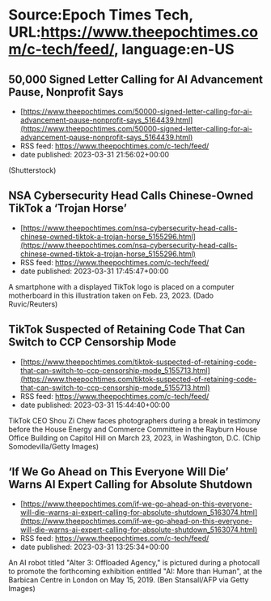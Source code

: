 # Source:Epoch Times Tech, URL:https://www.theepochtimes.com/c-tech/feed/, language:en-US

## 50,000 Signed Letter Calling for AI Advancement Pause, Nonprofit Says
 - [https://www.theepochtimes.com/50000-signed-letter-calling-for-ai-advancement-pause-nonprofit-says_5164439.html](https://www.theepochtimes.com/50000-signed-letter-calling-for-ai-advancement-pause-nonprofit-says_5164439.html)
 - RSS feed: https://www.theepochtimes.com/c-tech/feed/
 - date published: 2023-03-31 21:56:02+00:00

(Shutterstock)

## NSA Cybersecurity Head Calls Chinese-Owned TikTok a ‘Trojan Horse’
 - [https://www.theepochtimes.com/nsa-cybersecurity-head-calls-chinese-owned-tiktok-a-trojan-horse_5155296.html](https://www.theepochtimes.com/nsa-cybersecurity-head-calls-chinese-owned-tiktok-a-trojan-horse_5155296.html)
 - RSS feed: https://www.theepochtimes.com/c-tech/feed/
 - date published: 2023-03-31 17:45:47+00:00

A smartphone with a displayed TikTok logo is placed on a computer motherboard in this illustration taken on Feb. 23, 2023. (Dado Ruvic/Reuters)

## TikTok Suspected of Retaining Code That Can Switch to CCP Censorship Mode
 - [https://www.theepochtimes.com/tiktok-suspected-of-retaining-code-that-can-switch-to-ccp-censorship-mode_5155713.html](https://www.theepochtimes.com/tiktok-suspected-of-retaining-code-that-can-switch-to-ccp-censorship-mode_5155713.html)
 - RSS feed: https://www.theepochtimes.com/c-tech/feed/
 - date published: 2023-03-31 15:44:40+00:00

TikTok CEO Shou Zi Chew faces photographers during a break in testimony before the House Energy and Commerce Committee in the Rayburn House Office Building on Capitol Hill on March 23, 2023, in Washington, D.C.  (Chip Somodevilla/Getty Images)

## ‘If We Go Ahead on This Everyone Will Die’ Warns AI Expert Calling for Absolute Shutdown
 - [https://www.theepochtimes.com/if-we-go-ahead-on-this-everyone-will-die-warns-ai-expert-calling-for-absolute-shutdown_5163074.html](https://www.theepochtimes.com/if-we-go-ahead-on-this-everyone-will-die-warns-ai-expert-calling-for-absolute-shutdown_5163074.html)
 - RSS feed: https://www.theepochtimes.com/c-tech/feed/
 - date published: 2023-03-31 13:25:34+00:00

An AI robot titled "Alter 3: Offloaded Agency," is pictured during a photocall to promote the forthcoming exhibition entitled "AI: More than Human", at the Barbican Centre in London on May 15, 2019. (Ben Stansall/AFP via Getty Images)

